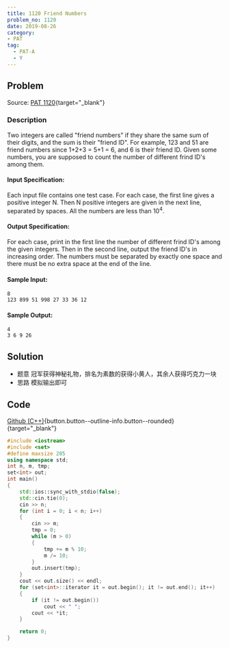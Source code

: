 ```yaml
---
title: 1120 Friend Numbers
problem_no: 1120
date: 2019-08-26
category:
- PAT
tag:
  - PAT-A
  - Y
---
```


<!--more-->

## Problem

Source: [PAT 1120](){target="_blank"}

### Description

Two integers are called "friend numbers" if they share the same sum of their digits, and the sum is their "friend ID".
For example, 123 and 51 are friend numbers since 1+2+3 = 5+1 = 6, and 6 is their friend ID. Given some numbers, you are
supposed to count the number of different frind ID's among them.

#### Input Specification:

Each input file contains one test case. For each case, the first line gives a positive integer N. Then N positive
integers are given in the next line, separated by spaces. All the numbers are less than 10<sup>4</sup>.

#### Output Specification:

For each case, print in the first line the number of different frind ID's among the given integers. Then in the second
line, output the friend ID's in increasing order. The numbers must be separated by exactly one space and there must be
no extra space at the end of the line.

#### Sample Input:

```
8
123 899 51 998 27 33 36 12
```

#### Sample Output:

```
4
3 6 9 26
```

## Solution

- 题意 冠军获得神秘礼物，排名为素数的获得小黄人，其余人获得巧克力一块
- 思路 模拟输出即可

## Code

[Github (C++)](https://github.com/Alomerry/algorithm/blob/master/pat/a/){button.button--outline-info.button--rounded}{target="_blank"}


```cpp
#include <iostream>
#include <set>
#define maxsize 205
using namespace std;
int n, m, tmp;
set<int> out;
int main()
{
    std::ios::sync_with_stdio(false);
    std::cin.tie(0);
    cin >> n;
    for (int i = 0; i < n; i++)
    {
        cin >> m;
        tmp = 0;
        while (m > 0)
        {
            tmp += m % 10;
            m /= 10;
        }
        out.insert(tmp);
    }
    cout << out.size() << endl;
    for (set<int>::iterator it = out.begin(); it != out.end(); it++)
    {
        if (it != out.begin())
            cout << " ";
        cout << *it;
    }

    return 0;
}
```
